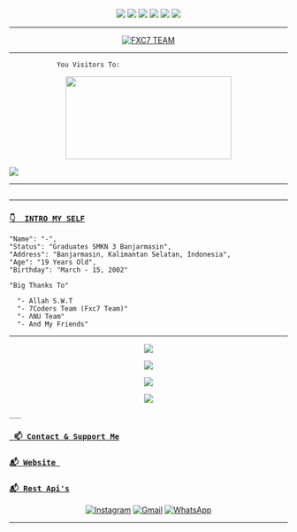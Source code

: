 <p align="center">
  <img src="https://img.shields.io/badge/-JavaScript-black?style=circle&logo=javascript" />
  <img src="https://img.shields.io/badge/-Node.js-black?style=circle&logo=Node.js" />
  <img src="https://img.shields.io/badge/-HTML5-black?style=circle&logo=html5&logoColor=e34f26" />
  <img src="https://img.shields.io/badge/-CSS3-black?style=circle&logo=css3&logoColor=1572b6" />
  <img src="https://img.shields.io/badge/-Git-black?style=circle&logo=git" />
  <img src="https://img.shields.io/badge/-GitHub-black?style=circle&logo=github" /> <br>
</p>

___

<p align="center">
<a target="_blank" href="https://api-xcoders.xyz/"><img alt="FXC7 TEAM" src="https://img.shields.io/badge/FXC7%20-%23121011.svg?&style=for-the-badge&logo=ubuntu&logoColor=white"></a>
</p>


___
```
            You Visitors To:
```
<p align="center">
   <img width="300" height="150" src="https://camo.githubusercontent.com/db45054d90ef8099ce0235c82592c406dba0adcda421f8a84f162b58bab5d3e0/68747470733a2f2f636f756e742e6765746c6f6c692e636f6d2f6765742f406e6f627579616b693f7468656d653d67656c626f6f72752d68" />

 <a href="https://github.com/ManuriosX"><img src="https://cardivo.vercel.app/api?name=ManuriosX&description=Hi,%20i%27m%20Manurios%20and%20i%27m%20just%20a%20newbie%20programmer%20Nice%20to%20meet%20you%20👋&image=https://telegra.ph/file/97be9e66a974271c3978a.jpg&backgroundColor=%23ecf0f1&instagram=@manuuuriosss_&github=ManuriosX&pattern=leaf&colorPattern=%23eaeaea" /><a>
</p>

___

```
```
___

### [`👇  INTRO MY SELF`](https://instagram.com/manuuuriosss_)
```
"Name": "-",
"Status": "Graduates SMKN 3 Banjarmasin",
"Address": "Banjarmasin, Kalimantan Selatan, Indonesia",
"Age": "19 Years Old",
"Birthday": "March - 15, 2002"
   
"Big Thanks To"

  "- Allah S.W.T
  "- 7Coders Team (Fxc7 Team)"
  "- ΛNU Team"
  "- And My Friends"
```
___
   
   <p align="center">
  <a href="https://github.com/ManuriosX"><img src="https://github-readme-stats.vercel.app/api?username=ManuriosX&theme=tokyonight&show_icons=true" /></a>
</p>

<p align="center">
  <a href="https://github.com/ManuriosX"><img src="https://github-readme-streak-stats.herokuapp.com?user=ManuriosX&theme=tokyonight&hide_border=false&properties=background&border=%239611C5FF" /><a>
</p>
  
<p align="center">
  <a href="https://github.com/ManuriosX"><img src="https://github-readme-stats.vercel.app/api/top-langs?username=ManuriosX&theme=tokyonight&layout=compact" /></a>
</p>
  
<p align="center">
  <a href="https://github.com/ManuriosX"><img src="https://github-profile-trophy.vercel.app/?username=ManuriosX&theme=radical&margin-w=20&no-bg=true&no-frame=false" /><a>
</p>
    
    ___

### [` 📫 Contact & Support Me`](https://api.whatsapp.com/send?phone=50766866666&text=Hai+Bang)
### [`📬 Website `](https://ManuriosX.github.io)
### [`📬 Rest Api's`](https://api-xcoders.xyz/)

    
<p align="center">
<a href="https://www.instagram.com/manuriosxnl_" target="_blank"><img src="https://img.shields.io/badge/Instagram-%23E4405F.svg?&style=circle&logo=instagram&logoColor=white" alt="Instagram"></a>
<a href="manuriosxnl@gmail.com" target="_blank"><img src="https://img.shields.io/badge/Gmail-D14836?style=circle&logo=gmail&logoColor=white" alt="Gmail"></a>
<a href="https://api.whatsapp.com/send?phone=50766866666&text=Hi" target="_blank"><img src="https://img.shields.io/badge/Whatsapp-%808080.svg?&style=circle&logo=Whatsapp&logoColor=white" alt="WhatsApp"></a>
</p>

___
